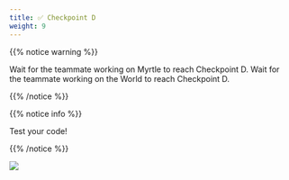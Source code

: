 ```yaml
---
title: ✅ Checkpoint D
weight: 9
---
```


{{% notice warning %}}

Wait for the teammate working on Myrtle to reach Checkpoint D.
Wait for the teammate working on the World to reach Checkpoint D.

{{% /notice %}}

{{% notice info %}}

Test your code!

{{% /notice %}}

![](../../images/checkpoint6.gif)
